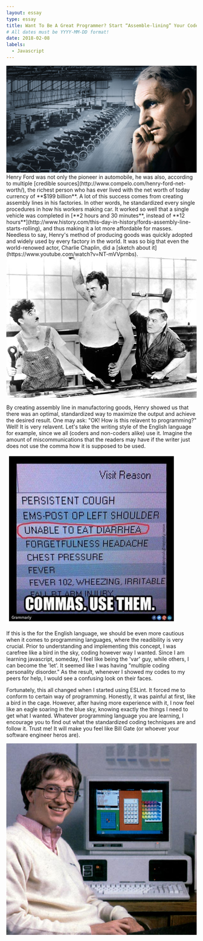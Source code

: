 ```yaml
---
layout: essay
type: essay
title: Want To Be A Great Programmer? Start “Assemble-lining” Your Codes!
# All dates must be YYYY-MM-DD format!
date: 2018-02-08
labels:
  - Javascript
---
```

<img class="ui medium left floated image" src="../images/henryford.jpg">
Henry Ford was not only the pioneer in automobile, he was also, according to multiple [credible sources](http://www.compelo.com/henry-ford-net-worth/), the richest person who has ever lived with the net worth of today currency of **$199 billion**. A lot of this success comes from creating assembly lines in his factories. In other words, he standardized every single procedures in how his workers making car. It worked so well that a single vehicle was completed in [**2 hours and 30 minutes**, instead of **12 hours**](http://www.history.com/this-day-in-history/fords-assembly-line-starts-rolling), and thus making it a lot more affordable for masses. Needless to say, Henry's method of producing goods was quickly adopted and widely used by every factory in the world. It was so big that even the world-renowed actor, Charlie Chaplin, did a [sketch about it](https://www.youtube.com/watch?v=NT-mVVprnbs).

<img class="ui medium right floated image" src="../images/charliechaplin.jpg">

By creating assembly line in manufactoring goods, Henry showed us that there was an optimal, standardized way to maximize the output and achieve the desired result. One may ask: "OK! How is this relavent to programming?" Well! It is very relavent. Let's take the writing style of the English language for example, since we all (coders and non-coders alike) use it. Imagine the amount of miscommunications that the readers may have if the writer just does not use the comma how it is supposed to be used.

<img class="ui medium left floated image" src="../images/commas.png">

If this is the for the English language, we should be even more cautious when it comes to programming languages, where the readibility is very crucial. Prior to understanding and implementing this concept, I was carefree like a bird in the sky, coding however way I wanted. Since I am learning javascript, someday, I feel like being the 'var' guy, while others, I can become the 'let'. It seemed like I was having "multiple coding personality disorder." As the result, whenever I showed my codes to my peers for help, I would see a confusing look on their faces. 

Fortunately, this all changed when I started using ESLint. It forced me to conform to certain way of programming. Honestly, it was painful at first, like a bird in the cage. However, after having more experience with it, I now feel like an eagle soaring in the blue sky, knowing exactly the things I need to get what I wanted. Whatever programming language you are learning, I encourage you to find out what the standardized coding techniques are and follow it. Trust me! It will make you feel like Bill Gate (or whoever your software engineer heros are).

<img class="ui medium left floated image" src="../images/bill.jpg">
